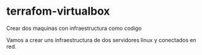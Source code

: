 # terrafom-virtualbox
Crear dos maquinas con infraestructura como codigo


Vamos a crear uns infraestructura de dos servidores linux y conectados en red.

